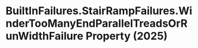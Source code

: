 # BuiltInFailures.StairRampFailures.WinderTooManyEndParallelTreadsOrRunWidthFailure Property (2025)

﻿